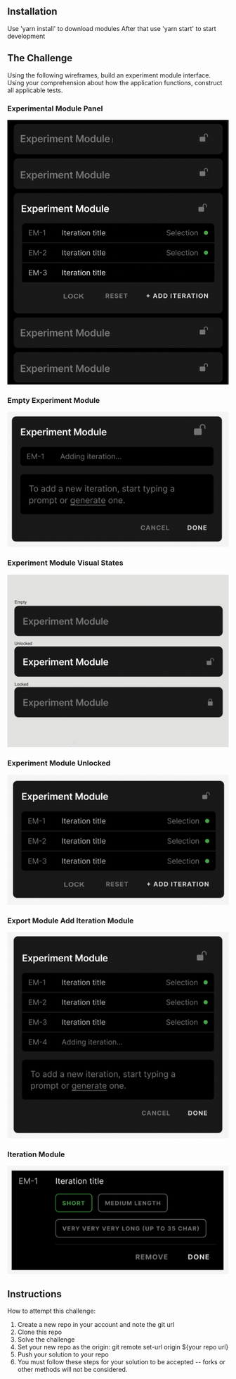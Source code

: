 ## Installation

Use 'yarn install' to download modules
After that use 'yarn start' to start development

## The Challenge

Using the following wireframes, build an experiment module interface. Using your comprehension about how the application functions, construct all applicable tests.

### Experimental Module Panel

<img src="mockup/Experiment Module Example.png" alt="Experimental Module Panel"/>

### Empty Experiment Module

<img src="mockup/Experiment Module New.png" alt="Experimental Module New"/>

### Experiment Module Visual States

<img src="mockup/Experiment Module Visual States.png" alt="Experimental Module Visual States"/>

### Experiment Module Unlocked

<img src="mockup/Experiment Module Unlocked.png" alt="Experimental Module Unlocked"/>

### Export Module Add Iteration Module

<img src="mockup/Export Module Add IM.png" alt="Experimental Module Panel"/>

### Iteration Module

<img src="mockup/Iteration Module.png" alt="Iteration Module"/>

## Instructions

How to attempt this challenge:

1. Create a new repo in your account and note the git url
2. Clone this repo
3. Solve the challenge
4. Set your new repo as the origin: git remote set-url origin ${your repo url}
5. Push your solution to your repo
6. You must follow these steps for your solution to be accepted -- forks or other methods will not be considered.
